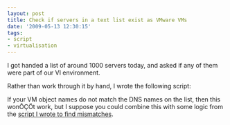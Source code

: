 ```yaml
---
layout: post
title: Check if servers in a text list exist as VMware VMs
date: '2009-05-13 12:30:15'
tags:
- script
- virtualisation
---
```



I got handed a list of around 1000 servers today, and asked if any of them were part of our VI environment.

Rather than work through it by hand, I wrote the following script:

<script src="https://gist.github.com/GuruAnt/7215386.js"></script>

If your VM object names do not match the DNS names on the list, then this wonÔÇÖt work, but I suppose you could combine this with some logic from the [script I wrote to find mismatches](http://ben.neise.co.uk/index.php/2009/03/vm-object-dns-name-mismatches/).


